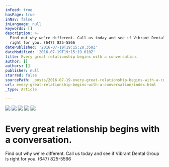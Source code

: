 ```yaml
---
inFeed: true
hasPage: true
inNav: false
inLanguage: null
keywords: []
description: >-
  Find out why we're different. Call us today and see if Vibrant Dental Group is
  right for you. (647) 825-5566
datePublished: '2016-07-19T19:15:28.350Z'
dateModified: '2016-07-19T19:15:19.010Z'
title: Every great relationship begins with a conversation.
author: []
authors: []
publisher: null
starred: false
sourcePath: _posts/2016-07-19-every-great-relationship-begins-with-a-conversation.md
url: every-great-relationship-begins-with-a-conversation/index.html
_type: Article

---
```

![](https://the-grid-user-content.s3-us-west-2.amazonaws.com/825f626c-5206-4df4-b213-7c0dfb794257.jpg)
![](https://the-grid-user-content.s3-us-west-2.amazonaws.com/61fd47f6-7436-47aa-9ada-e12631375b12.jpg)
![](https://the-grid-user-content.s3-us-west-2.amazonaws.com/8edeecd5-5125-4933-9f97-db4cf78dee49.jpg)
![](https://the-grid-user-content.s3-us-west-2.amazonaws.com/4207d76a-095c-4160-b20a-75255f2ba339.jpg)
![](https://the-grid-user-content.s3-us-west-2.amazonaws.com/161d00da-922c-4688-8bfd-0905f2eefb1c.jpg)

# Every great relationship begins with a conversation.

Find out why we're different. Call us today and see if Vibrant Dental Group is right for you. (647) 825-5566